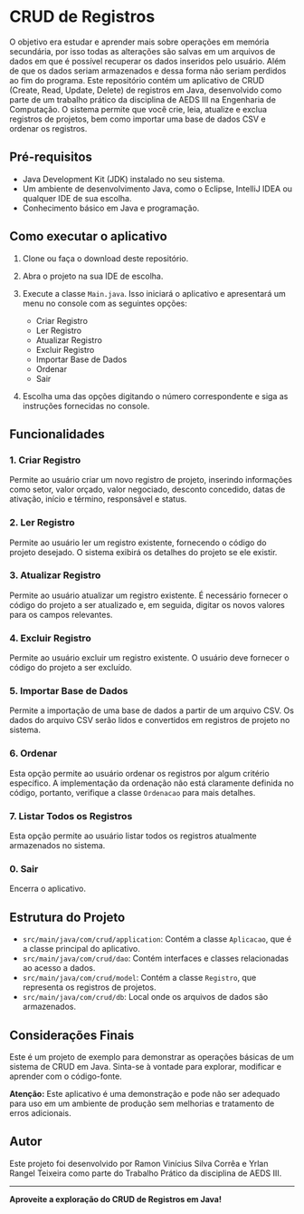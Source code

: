 # CRUD de Registros

O objetivo era estudar e aprender mais sobre operações em memória secundária, por isso todas as alterações são salvas em um arquivos de dados em que é possível recuperar os dados inseridos pelo usuário. Além de que os dados seriam armazenados e dessa forma não seriam perdidos ao fim do programa.
Este repositório contém um aplicativo de CRUD (Create, Read, Update, Delete) de registros em Java, desenvolvido como parte de um trabalho prático da disciplina de AEDS III na Engenharia de Computação. O sistema permite que você crie, leia, atualize e exclua registros de projetos, bem como importar uma base de dados CSV e ordenar os registros. 

## Pré-requisitos

- Java Development Kit (JDK) instalado no seu sistema.
- Um ambiente de desenvolvimento Java, como o Eclipse, IntelliJ IDEA ou qualquer IDE de sua escolha.
- Conhecimento básico em Java e programação.

## Como executar o aplicativo

1. Clone ou faça o download deste repositório.

2. Abra o projeto na sua IDE de escolha.

3. Execute a classe `Main.java`. Isso iniciará o aplicativo e apresentará um menu no console com as seguintes opções:

   - Criar Registro
   - Ler Registro
   - Atualizar Registro
   - Excluir Registro
   - Importar Base de Dados
   - Ordenar
   - Sair

4. Escolha uma das opções digitando o número correspondente e siga as instruções fornecidas no console.

## Funcionalidades

### 1. Criar Registro

Permite ao usuário criar um novo registro de projeto, inserindo informações como setor, valor orçado, valor negociado, desconto concedido, datas de ativação, início e término, responsável e status.

### 2. Ler Registro

Permite ao usuário ler um registro existente, fornecendo o código do projeto desejado. O sistema exibirá os detalhes do projeto se ele existir.

### 3. Atualizar Registro

Permite ao usuário atualizar um registro existente. É necessário fornecer o código do projeto a ser atualizado e, em seguida, digitar os novos valores para os campos relevantes.

### 4. Excluir Registro

Permite ao usuário excluir um registro existente. O usuário deve fornecer o código do projeto a ser excluído.

### 5. Importar Base de Dados

Permite a importação de uma base de dados a partir de um arquivo CSV. Os dados do arquivo CSV serão lidos e convertidos em registros de projeto no sistema.

### 6. Ordenar

Esta opção permite ao usuário ordenar os registros por algum critério específico. A implementação da ordenação não está claramente definida no código, portanto, verifique a classe `Ordenacao` para mais detalhes.

### 7. Listar Todos os Registros

Esta opção permite ao usuário listar todos os registros atualmente armazenados no sistema.

### 0. Sair

Encerra o aplicativo.

## Estrutura do Projeto

- `src/main/java/com/crud/application`: Contém a classe `Aplicacao`, que é a classe principal do aplicativo.
- `src/main/java/com/crud/dao`: Contém interfaces e classes relacionadas ao acesso a dados.
- `src/main/java/com/crud/model`: Contém a classe `Registro`, que representa os registros de projetos.
- `src/main/java/com/crud/db`: Local onde os arquivos de dados são armazenados.

## Considerações Finais

Este é um projeto de exemplo para demonstrar as operações básicas de um sistema de CRUD em Java. Sinta-se à vontade para explorar, modificar e aprender com o código-fonte.

**Atenção:** Este aplicativo é uma demonstração e pode não ser adequado para uso em um ambiente de produção sem melhorias e tratamento de erros adicionais.

## Autor

Este projeto foi desenvolvido por Ramon Vinícius Silva Corrêa e Yrlan Rangel Teixeira como parte do Trabalho Prático da disciplina de AEDS III.

---

**Aproveite a exploração do CRUD de Registros em Java!**
